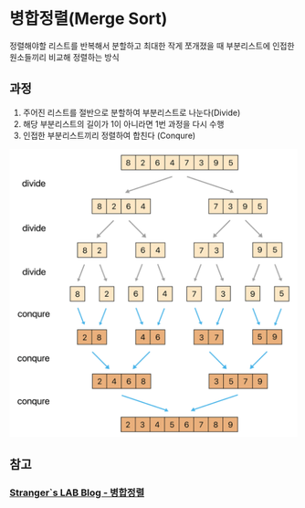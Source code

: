 # 병합정렬(Merge Sort)
정렬해야할 리스트를 반복해서 분할하고 최대한 작게 쪼개졌을 때 부분리스트에 인접한 원소들끼리 비교해 정렬하는 방식

## 과정
1. 주어진 리스트를 절반으로 분할하여 부분리스트로 나눈다(Divide)
2. 해당 부분리스트의 길이가 1이 아니라면 1번 과정을 다시 수행
3. 인접한 부분리스트끼리 정렬하여 합친다 (Conqure)

![alt text](image-6.png)

## 참고
### [Stranger`s LAB Blog - 병합정렬](https://st-lab.tistory.com/233)